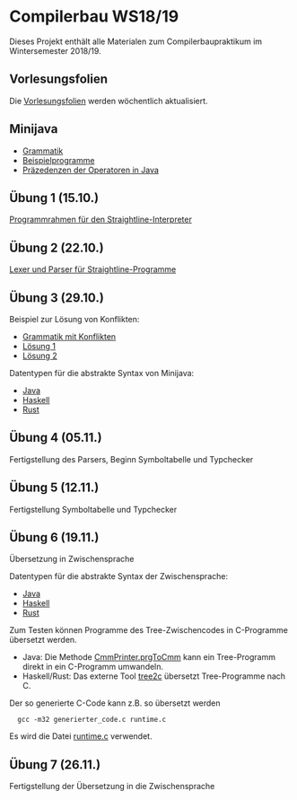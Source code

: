 # Compilerbau WS18/19

Dieses Projekt enthält alle Materialen zum Compilerbaupraktikum im
Wintersemester 2018/19.

## Vorlesungsfolien

Die [Vorlesungsfolien](lecture/slides.pdf) werden wöchentlich
aktualisiert.

## Minijava

- [Grammatik](minijava.txt)
- [Beispielprogramme](src/MiniJava_Examples)
- [Präzedenzen der Operatoren in Java](https://introcs.cs.princeton.edu/java/11precedence/)

## Übung 1 (15.10.)

[Programmrahmen für den Straightline-Interpreter](src/Straightline)

## Übung 2 (22.10.)

[Lexer und Parser für Straightline-Programme](src/StraightlineParser)

## Übung 3 (29.10.)

Beispiel zur Lösung von Konflikten:
- [Grammatik mit Konflikten](lecture/lists_problem.cup)
- [Lösung 1](lecture/lists_solution1.cup)
- [Lösung 2](lecture/lists_solution2.cup)

Datentypen für die abstrakte Syntax von Minijava:
- [Java](src/Java)
- [Haskell](src/Haskell)
- [Rust](src/Rust)

## Übung 4 (05.11.)

Fertigstellung des Parsers, Beginn Symboltabelle und Typchecker

## Übung 5 (12.11.)

Fertigstellung Symboltabelle und Typchecker

## Übung 6 (19.11.)

Übersetzung in Zwischensprache

Datentypen für die abstrakte Syntax der Zwischensprache:
- [Java](src/Java/minijava/intermediate)
- [Haskell](src/Haskell)
- [Rust](src/Rust)

Zum Testen können Programme des Tree-Zwischencodes in C-Programme übersetzt werden.
- Java: Die Methode [CmmPrinter.prgToCmm](src/Java/minijava/intermediate/CmmPrinter.java) kann ein Tree-Programm direkt in ein C-Programm umwandeln.
- Haskell/Rust: Das externe Tool [tree2c](tools/tree2c) übersetzt Tree-Programme nach C.

Der so generierte C-Code kann z.B. so übersetzt werden
```
  gcc -m32 generierter_code.c runtime.c  
```
Es wird die Datei [runtime.c](tools/tree2c/runtime.c) verwendet.

## Übung 7 (26.11.)

Fertigstellung der Übersetzung in die Zwischensprache

